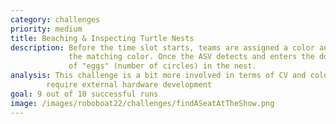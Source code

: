 ```yaml
---
category: challenges
priority: medium
title: Beaching & Inspecting Turtle Nests
description: Before the time slot starts, teams are assigned a color and must dock at the bay with 
             the matching color. Once the ASV detects and enters the docking bay, it must report the number
             of "eggs" (number of circles) in the nest.
analysis: This challenge is a bit more involved in terms of CV and color/shape recognition but does not 
        require external hardware development
goal: 9 out of 10 successful runs
image: /images/roboboat22/challenges/findASeatAtTheShow.png
---
```

